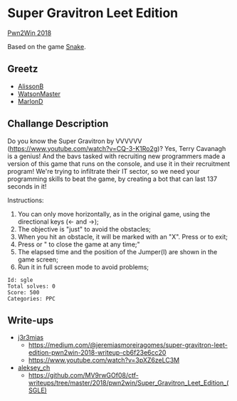 # Super Gravitron Leet Edition

[Pwn2Win 2018](https://pwn2.win/2018)

Based on the game [Snake](https://github.com/KyrosDigital/SnakeGame).

## Greetz

* [AlissonB](mailto:alisson@bertochi.com.br)
* [WatsonMaster](mailto:watsonmaster@gmail.com)
* [MarlonD](mailto:marlon.d@outlook.com)

## Challange Description

Do you know the Super Gravitron by VVVVVV (https://www.youtube.com/watch?v=CQ-3-K1Ro2g)? Yes, Terry Cavanagh is a genius! And the bavs tasked with recruiting new programmers made a version of this game that runs on the console, and use it in their recruitment program! We're trying to infiltrate their IT sector, so we need your programming skills to beat the game, by creating a bot that can last 137 seconds in it!

Instructions:

1. You can only move horizontally, as in the original game, using the directional keys (<- and ->);
2. The objective is "just" to avoid the obstacles;
3. When you hit an obstacle, it will be marked with an "X". Press or to exit;
4. Press or " to close the game at any time;"
5. The elapsed time and the position of the Jumper(I) are shown in the game screen;
6. Run it in full screen mode to avoid problems;

```
Id: sgle
Total solves: 0
Score: 500 
Categories: PPC
```

## Write-ups

* [j3r3mias](https://github.com/j3r3mias)
  - https://medium.com/@jeremiasmoreiragomes/super-gravitron-leet-edition-pwn2win-2018-writeup-cb6f23e6cc20
  - https://www.youtube.com/watch?v=3pXZ6zeLC3M
* [aleksey_ch](https://github.com/MV9rwGOf08)
  - https://github.com/MV9rwGOf08/ctf-writeups/tree/master/2018/pwn2win/Super_Gravitron_Leet_Edition_(SGLE)
